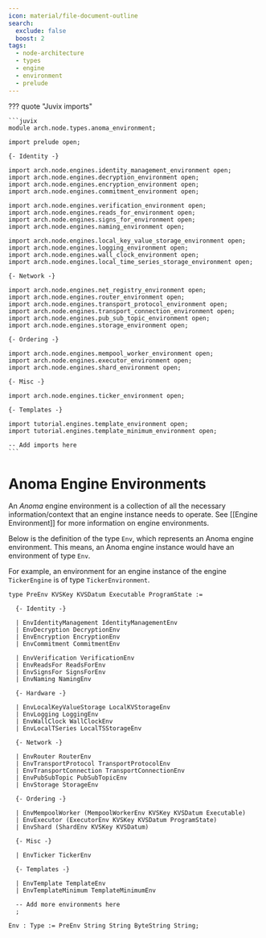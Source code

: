 ```yaml
---
icon: material/file-document-outline
search:
  exclude: false
  boost: 2
tags:
  - node-architecture
  - types
  - engine
  - environment
  - prelude
---
```


??? quote "Juvix imports"

    ```juvix
    module arch.node.types.anoma_environment;

    import prelude open;

    {- Identity -}

    import arch.node.engines.identity_management_environment open;
    import arch.node.engines.decryption_environment open;
    import arch.node.engines.encryption_environment open;
    import arch.node.engines.commitment_environment open;

    import arch.node.engines.verification_environment open;
    import arch.node.engines.reads_for_environment open;
    import arch.node.engines.signs_for_environment open;
    import arch.node.engines.naming_environment open;

    import arch.node.engines.local_key_value_storage_environment open;
    import arch.node.engines.logging_environment open;
    import arch.node.engines.wall_clock_environment open;
    import arch.node.engines.local_time_series_storage_environment open;

    {- Network -}

    import arch.node.engines.net_registry_environment open;
    import arch.node.engines.router_environment open;
    import arch.node.engines.transport_protocol_environment open;
    import arch.node.engines.transport_connection_environment open;
    import arch.node.engines.pub_sub_topic_environment open;
    import arch.node.engines.storage_environment open;

    {- Ordering -}

    import arch.node.engines.mempool_worker_environment open;
    import arch.node.engines.executor_environment open;
    import arch.node.engines.shard_environment open;

    {- Misc -}

    import arch.node.engines.ticker_environment open;

    {- Templates -}

    import tutorial.engines.template_environment open;
    import tutorial.engines.template_minimum_environment open;

    -- Add imports here
    ```

# Anoma Engine Environments

An _Anoma_ engine environment is a collection of all the necessary
information/context that an engine instance needs to operate.
See [[Engine Environment]] for more information on engine environments.

Below is the definition of the type `Env`,
which represents an Anoma engine environment.
This means, an Anoma engine instance would have an environment of type `Env`.

For example, an environment for an engine instance
of the engine `TickerEngine` is of type `TickerEnvironment`.

<!-- --8<-- [start:Env] -->
```juvix
type PreEnv KVSKey KVSDatum Executable ProgramState :=

  {- Identity -}

  | EnvIdentityManagement IdentityManagementEnv
  | EnvDecryption DecryptionEnv
  | EnvEncryption EncryptionEnv
  | EnvCommitment CommitmentEnv

  | EnvVerification VerificationEnv
  | EnvReadsFor ReadsForEnv
  | EnvSignsFor SignsForEnv
  | EnvNaming NamingEnv

  {- Hardware -}

  | EnvLocalKeyValueStorage LocalKVStorageEnv
  | EnvLogging LoggingEnv
  | EnvWallClock WallClockEnv
  | EnvLocalTSeries LocalTSStorageEnv

  {- Network -}

  | EnvRouter RouterEnv
  | EnvTransportProtocol TransportProtocolEnv
  | EnvTransportConnection TransportConnectionEnv
  | EnvPubSubTopic PubSubTopicEnv
  | EnvStorage StorageEnv

  {- Ordering -}

  | EnvMempoolWorker (MempoolWorkerEnv KVSKey KVSDatum Executable)
  | EnvExecutor (ExecutorEnv KVSKey KVSDatum ProgramState)
  | EnvShard (ShardEnv KVSKey KVSDatum)

  {- Misc -}

  | EnvTicker TickerEnv

  {- Templates -}

  | EnvTemplate TemplateEnv
  | EnvTemplateMinimum TemplateMinimumEnv

  -- Add more environments here
  ;

Env : Type := PreEnv String String ByteString String;
```
<!-- --8<-- [end:Env] -->
